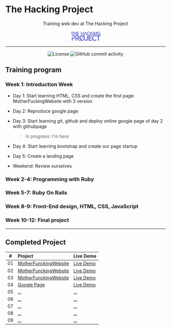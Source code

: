 # The Hacking Project

<p align="center">
Training web dev at The Hacking Project
<br><br>
  <img src="./thp-logo.png" alt="logo" />
</p>

---

<div align="center">
  <img src="https://img.shields.io/badge/Licence-MIT-green" alt="License">
  <img alt="GitHub commit activity" src="https://img.shields.io/github/commit-activity/y/tienduy-nguyen/django-web">
</div>

## Training program

### Week 1: Introduction Week

- Day 1: Start learning HTML, CSS and create the first page: MotherFuckingWebsite with 3 version
- Day 2: Reproduce google page
- Day 3: Start learning git, github and deploy online google page of day 2 with githubpage

  > In progress: I'm here

- Day 4: Start learning bootstrap and create our page startup
- Day 5: Create a landing page
- Weekend: Review ourselves

### Week 2-4: Programming with Ruby

### Week 5-7: Ruby On Rails

### Week 8-9: Front-End design, HTML, CSS, JavaScript

### Week 10-12: Final project

---

## Completed Project

|  #  | Project                                                                                         | Live Demo                                                                                              |
| :-: | :---------------------------------------------------------------------------------------------- | :----------------------------------------------------------------------------------------------------- |
| 01  | [MotherFunckingWebsite](https://github.com/tienduy-nguyen/thehackingproject/tree/master/jour-1) | [Live Demo](https://adev42.xyz/thehackingproject/jour-1/MotherfuckingWebsite.html)                     |
| 02  | [MotherFunckingWebsite](https://github.com/tienduy-nguyen/thehackingproject/tree/master/jour-1) | [Live Demo](https://tienduy-nguyen.github.io/thehackingproject/jour-1/BetterMotherFuckingWebsite.html) |
| 03  | [MotherFunckingWebsite](https://github.com/tienduy-nguyen/thehackingproject/tree/master/jour-1) | [Live Demo](https://tienduy-nguyen.github.io/thehackingproject/jour-1/BestMotherFuckingWebsite.html)   |
| 04  | [Google Page](https://github.com/tienduy-nguyen/thehackingproject/tree/master/jour-2)           | [Live Demo](https://tienduy-nguyen.github.io/thehackingproject/jour-2/index.html)                      |
| 05  | [...]()                                                                                         | [...]()                                                                                                |
| 06  | [...]()                                                                                         | [...]()                                                                                                |
| 07  | [...]()                                                                                         | [...]()                                                                                                |
| 08  | [...]()                                                                                         | [...]()                                                                                                |
| 09  | [...]()                                                                                         | [...]()                                                                                                |
